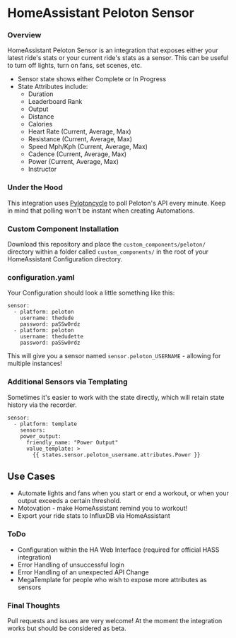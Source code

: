 # HomeAssistant Peloton Sensor

### Overview
HomeAssistant Peloton Sensor is an integration that exposes either your latest ride's stats or your current ride's stats as a sensor. This can be useful to turn off lights, turn on fans, set scenes, etc. 
- Sensor state shows either Complete or In Progress
- State Attributes include:
  - Duration
  - Leaderboard Rank
  - Output
  - Distance
  - Calories
  - Heart Rate (Current, Average, Max)
  - Resistance (Current, Average, Max)
  - Speed Mph/Kph (Current, Average, Max)
  - Cadence (Current, Average, Max)
  - Power (Current, Average, Max)
  - Instructor

### Under the Hood
This integration uses [Pylotoncycle](https://pypi.org/project/pylotoncycle/) to poll Peloton's API every minute. Keep in mind that polling won't be instant when creating Automations. 

### Custom Component Installation
Download this repository and place the `custom_components/peloton/` directory within a folder called `custom_components/` in the root of your HomeAssistant Configuration directory.

### configuration.yaml
Your Configuration should look a little something like this:

```
sensor:
  - platform: peloton
    username: thedude
    password: paSSw0rdz
  - platform: peloton
    username: thedudette
    password: paSSw0rdz
```

This will give you a sensor named `sensor.peloton_USERNAME` - allowing for multiple instances!

### Additional Sensors via Templating
Sometimes it's easier to work with the state directly, which will retain state history via the recorder. 
```
sensor:
  - platform: template
    sensors:
    power_output:
      friendly_name: "Power Output"
      value_template: >
        {{ states.sensor.peloton_username.attributes.Power }}
```

## Use Cases
- Automate lights and fans when you start or end a workout, or when your output exceeds a certain threshold. 
- Motovation - make HomeAssistant remind you to workout!
- Export your ride stats to InfluxDB via HomeAssistant

### ToDo
* Configuration within the HA Web Interface (required for official HASS integration)
* Error Handling of unsuccessful login
* Error Handling of an unexpected API Change
* MegaTemplate for people who wish to expose more attributes as sensors

### Final Thoughts
Pull requests and issues are very welcome! At the moment the integration works but should be considered as beta. 
